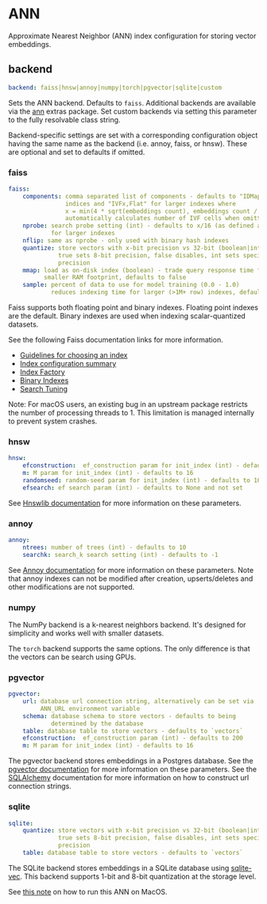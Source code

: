 # ANN

Approximate Nearest Neighbor (ANN) index configuration for storing vector embeddings.

## backend
```yaml
backend: faiss|hnsw|annoy|numpy|torch|pgvector|sqlite|custom
```

Sets the ANN backend. Defaults to `faiss`. Additional backends are available via the [ann](../../../install/#ann) extras package. Set custom backends via setting this parameter to the fully resolvable class string.

Backend-specific settings are set with a corresponding configuration object having the same name as the backend (i.e. annoy, faiss, or hnsw). These are optional and set to defaults if omitted.

### faiss
```yaml
faiss:
    components: comma separated list of components - defaults to "IDMap,Flat" for small
                indices and "IVFx,Flat" for larger indexes where
                x = min(4 * sqrt(embeddings count), embeddings count / 39)
                automatically calculates number of IVF cells when omitted (supports "IVF,Flat")
    nprobe: search probe setting (int) - defaults to x/16 (as defined above)
            for larger indexes
    nflip: same as nprobe - only used with binary hash indexes
    quantize: store vectors with x-bit precision vs 32-bit (boolean|int)
              true sets 8-bit precision, false disables, int sets specified
              precision
    mmap: load as on-disk index (boolean) - trade query response time for a
          smaller RAM footprint, defaults to false
    sample: percent of data to use for model training (0.0 - 1.0)
            reduces indexing time for larger (>1M+ row) indexes, defaults to 1.0
```

Faiss supports both floating point and binary indexes. Floating point indexes are the default. Binary indexes are used when indexing scalar-quantized datasets.

See the following Faiss documentation links for more information.

- [Guidelines for choosing an index](https://github.com/facebookresearch/faiss/wiki/Guidelines-to-choose-an-index)
- [Index configuration summary](https://github.com/facebookresearch/faiss/wiki/Faiss-indexes)
- [Index Factory](https://github.com/facebookresearch/faiss/wiki/The-index-factory)
- [Binary Indexes](https://github.com/facebookresearch/faiss/wiki/Binary-indexes)
- [Search Tuning](https://github.com/facebookresearch/faiss/wiki/Faster-search)

Note: For macOS users, an existing bug in an upstream package restricts the number of processing threads to 1. This limitation is managed internally to prevent system crashes.

### hnsw
```yaml
hnsw:
    efconstruction:  ef_construction param for init_index (int) - defaults to 200
    m: M param for init_index (int) - defaults to 16
    randomseed: random-seed param for init_index (int) - defaults to 100
    efsearch: ef search param (int) - defaults to None and not set
```

See [Hnswlib documentation](https://github.com/nmslib/hnswlib/blob/master/ALGO_PARAMS.md) for more information on these parameters.

### annoy
```yaml
annoy:
    ntrees: number of trees (int) - defaults to 10
    searchk: search_k search setting (int) - defaults to -1
```

See [Annoy documentation](https://github.com/spotify/annoy#full-python-api) for more information on these parameters. Note that annoy indexes can not be modified after creation, upserts/deletes and other modifications are not supported.

### numpy

The NumPy backend is a k-nearest neighbors backend. It's designed for simplicity and works well with smaller datasets.

The `torch` backend supports the same options. The only difference is that the vectors can be search using GPUs.

### pgvector
```yaml
pgvector:
    url: database url connection string, alternatively can be set via
         ANN_URL environment variable
    schema: database schema to store vectors - defaults to being
            determined by the database
    table: database table to store vectors - defaults to `vectors`
    efconstruction:  ef_construction param (int) - defaults to 200
    m: M param for init_index (int) - defaults to 16
```

The pgvector backend stores embeddings in a Postgres database. See the [pgvector documentation](https://github.com/pgvector/pgvector-python?tab=readme-ov-file#sqlalchemy) for more information on these parameters. See the [SQLAlchemy](https://docs.sqlalchemy.org/en/20/core/engines.html#database-urls) documentation for more information on how to construct url connection strings.

### sqlite
```yaml
sqlite:
    quantize: store vectors with x-bit precision vs 32-bit (boolean|int)
              true sets 8-bit precision, false disables, int sets specified
              precision
    table: database table to store vectors - defaults to `vectors`
```

The SQLite backend stores embeddings in a SQLite database using [sqlite-vec](https://github.com/asg017/sqlite-vec). This backend supports 1-bit and 8-bit quantization at the storage level.

See [this note](https://alexgarcia.xyz/sqlite-vec/python.html#macos-blocks-sqlite-extensions-by-default) on how to run this ANN on MacOS.
